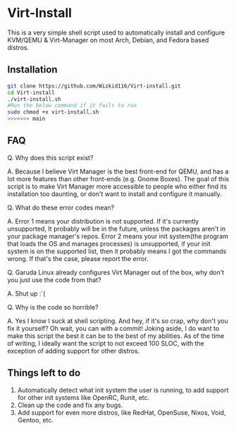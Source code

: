# Virt-Install
This is a very simple shell script used to automatically install and configure KVM/QEMU & Virt-Manager on most Arch, Debian, and Fedora based distros.
## Installation
```bash
git clone https://github.com/Wizkid116/Virt-install.git
cd Virt-install
./virt-install.sh
#Run the below command if it fails to run
sudo chmod +x virt-install.sh
>>>>>>> main
```
## FAQ
Q. Why does this script exist?

A. Because I believe Virt Manager is the best front-end for QEMU, and has a lot more features than other front-ends (e.g. Gnome Boxes). The goal of this script is to make Virt Manager more accessible to people who either find its installation too daunting, or don't want to install and configure it manually.

Q. What do these error codes mean?

A. Error 1 means your distribution is not supported. If it's currently unsupported, It probably will be in the future, unless the packages aren't in your package manager's repos. Error 2 means your init system(the program that loads the OS and manages processes) is unsupported, if your init system is on the supported list, then it probably means I got the commands wrong. If that's the case, please report the error.

Q. Garuda Linux already configures Virt Manager out of the box, why don't you just use the code from that?

A. Shut up :`(

Q. Why is the code so horrible?

A. Yes I know I suck at shell scripting. And hey, if it's so crap, why don't you fix it yourself? Oh wait, you can with a commit!
Joking aside, I do want to make this script the best it can be to the best of my abilities. As of the time of writing, I ideally want the script to not exceed 100 SLOC, with the exception of adding support for other distros.

## Things left to do
1. Automatically detect what init system the user is running, to add support for other init systems like OpenRC, Runit, etc.
2. Clean up the code and fix any bugs.
3. Add support for even more distros, like RedHat, OpenSuse, Nixos, Void, Gentoo, etc.
